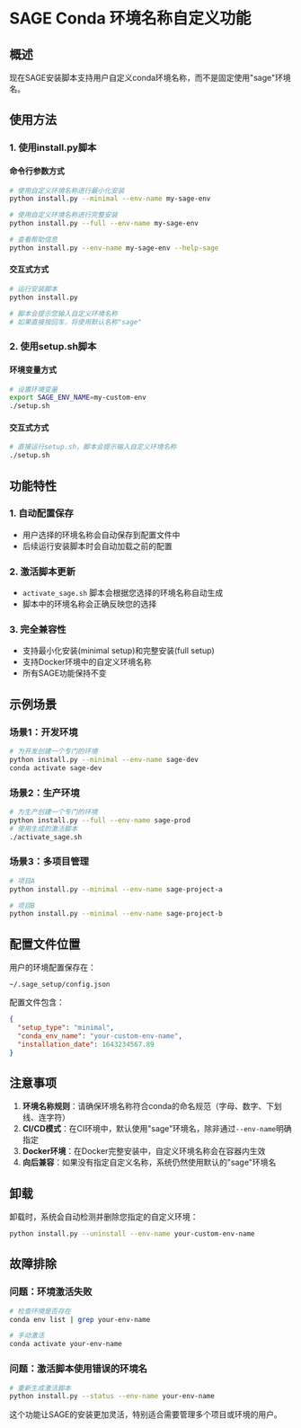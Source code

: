 # SAGE Conda 环境名称自定义功能

## 概述

现在SAGE安装脚本支持用户自定义conda环境名称，而不是固定使用"sage"环境名。

## 使用方法

### 1. 使用install.py脚本

#### 命令行参数方式
```bash
# 使用自定义环境名称进行最小化安装
python install.py --minimal --env-name my-sage-env

# 使用自定义环境名称进行完整安装
python install.py --full --env-name my-sage-env

# 查看帮助信息
python install.py --env-name my-sage-env --help-sage
```

#### 交互式方式
```bash
# 运行安装脚本
python install.py

# 脚本会提示您输入自定义环境名称
# 如果直接按回车，将使用默认名称"sage"
```

### 2. 使用setup.sh脚本

#### 环境变量方式
```bash
# 设置环境变量
export SAGE_ENV_NAME=my-custom-env
./setup.sh
```

#### 交互式方式
```bash
# 直接运行setup.sh，脚本会提示输入自定义环境名称
./setup.sh
```

## 功能特性

### 1. 自动配置保存
- 用户选择的环境名称会自动保存到配置文件中
- 后续运行安装脚本时会自动加载之前的配置

### 2. 激活脚本更新
- `activate_sage.sh` 脚本会根据您选择的环境名称自动生成
- 脚本中的环境名称会正确反映您的选择

### 3. 完全兼容性
- 支持最小化安装(minimal setup)和完整安装(full setup)
- 支持Docker环境中的自定义环境名称
- 所有SAGE功能保持不变

## 示例场景

### 场景1：开发环境
```bash
# 为开发创建一个专门的环境
python install.py --minimal --env-name sage-dev
conda activate sage-dev
```

### 场景2：生产环境
```bash
# 为生产创建一个专门的环境
python install.py --full --env-name sage-prod
# 使用生成的激活脚本
./activate_sage.sh
```

### 场景3：多项目管理
```bash
# 项目A
python install.py --minimal --env-name sage-project-a

# 项目B
python install.py --minimal --env-name sage-project-b
```

## 配置文件位置

用户的环境配置保存在：
```
~/.sage_setup/config.json
```

配置文件包含：
```json
{
  "setup_type": "minimal",
  "conda_env_name": "your-custom-env-name",
  "installation_date": 1643234567.89
}
```

## 注意事项

1. **环境名称规则**：请确保环境名称符合conda的命名规范（字母、数字、下划线、连字符）
2. **CI/CD模式**：在CI环境中，默认使用"sage"环境名，除非通过`--env-name`明确指定
3. **Docker环境**：在Docker完整安装中，自定义环境名称会在容器内生效
4. **向后兼容**：如果没有指定自定义名称，系统仍然使用默认的"sage"环境名

## 卸载

卸载时，系统会自动检测并删除您指定的自定义环境：
```bash
python install.py --uninstall --env-name your-custom-env-name
```

## 故障排除

### 问题：环境激活失败
```bash
# 检查环境是否存在
conda env list | grep your-env-name

# 手动激活
conda activate your-env-name
```

### 问题：激活脚本使用错误的环境名
```bash
# 重新生成激活脚本
python install.py --status --env-name your-env-name
```

这个功能让SAGE的安装更加灵活，特别适合需要管理多个项目或环境的用户。
